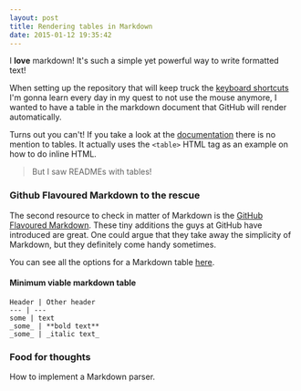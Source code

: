 ```yaml
---
layout: post
title: Rendering tables in Markdown
date: 2015-01-12 19:35:42
---
```


I **love** markdown! It's such a simple yet powerful way to write formatted text! 

When setting up the repository that will keep truck the [keyboard shortcuts](https://github.com/mokagio/Shortcuts) I'm gonna learn every day in my quest to not use the mouse anymore, I wanted to have a table in the markdown document that GitHub will render automatically.

Turns out you can't! If you take a look at the [documentation](http://daringfireball.net/projects/markdown/) there is no mention to tables. It actually uses the `<table>` HTML tag as an example on how to do inline HTML.

> But I saw READMEs with tables!

### Github Flavoured Markdown to the rescue

The second resource to check in matter of Markdown is the [GitHub Flavoured Markdown](https://help.github.com/articles/github-flavored-markdown/). These tiny additions the guys at GitHub have introduced are great. One could argue that they take away the simplicity of Markdown, but they definitely come handy sometimes.

You can see all the options for a Markdown table [here](https://help.github.com/articles/github-flavored-markdown/#tables).

#### Minimum viable markdown table

```
Header | Other header
--- | ---
some | text
_some_ | **bold text**
_some_ | _italic text_
```

### Food for thoughts

How to implement a Markdown parser.